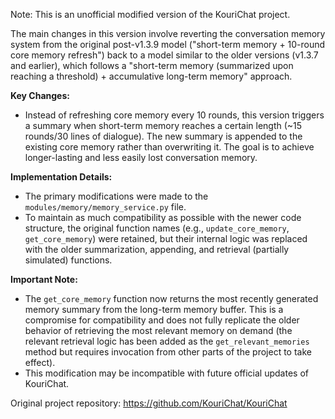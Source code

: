 Note: This is an unofficial modified version of the KouriChat project.  

The main changes in this version involve reverting the conversation memory system from the original post-v1.3.9 model ("short-term memory + 10-round core memory refresh") back to a model similar to the older versions (v1.3.7 and earlier), which follows a "short-term memory (summarized upon reaching a threshold) + accumulative long-term memory" approach.  

**Key Changes:**  

- Instead of refreshing core memory every 10 rounds, this version triggers a summary when short-term memory reaches a certain length (~15 rounds/30 lines of dialogue). The new summary is appended to the existing core memory rather than overwriting it. The goal is to achieve longer-lasting and less easily lost conversation memory.  

**Implementation Details:**  
- The primary modifications were made to the `modules/memory/memory_service.py` file.  
- To maintain as much compatibility as possible with the newer code structure, the original function names (e.g., `update_core_memory`, `get_core_memory`) were retained, but their internal logic was replaced with the older summarization, appending, and retrieval (partially simulated) functions.  

**Important Note:**  
- The `get_core_memory` function now returns the most recently generated memory summary from the long-term memory buffer. This is a compromise for compatibility and does not fully replicate the older behavior of retrieving the most relevant memory on demand (the relevant retrieval logic has been added as the `get_relevant_memories` method but requires invocation from other parts of the project to take effect).  
- This modification may be incompatible with future official updates of KouriChat.  

Original project repository: https://github.com/KouriChat/KouriChat